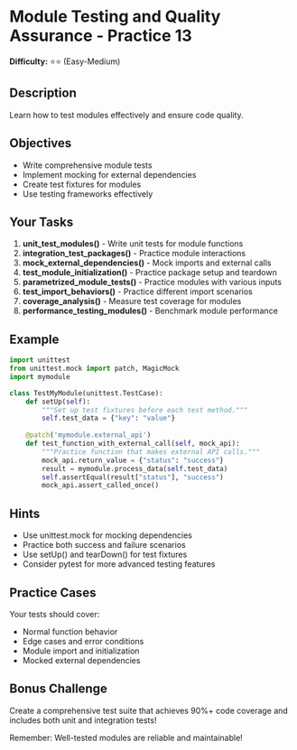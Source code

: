 # Module Testing and Quality Assurance - Practice 13

**Difficulty:** ⭐⭐ (Easy-Medium)

## Description

Learn how to test modules effectively and ensure code quality.

## Objectives

- Write comprehensive module tests
- Implement mocking for external dependencies
- Create test fixtures for modules
- Use testing frameworks effectively

## Your Tasks

1. **unit_test_modules()** - Write unit tests for module functions
2. **integration_test_packages()** - Practice module interactions
3. **mock_external_dependencies()** - Mock imports and external calls
4. **test_module_initialization()** - Practice package setup and teardown
5. **parametrized_module_tests()** - Practice modules with various inputs
6. **test_import_behaviors()** - Practice different import scenarios
7. **coverage_analysis()** - Measure test coverage for modules
8. **performance_testing_modules()** - Benchmark module performance

## Example

```python
import unittest
from unittest.mock import patch, MagicMock
import mymodule

class TestMyModule(unittest.TestCase):
    def setUp(self):
        """Set up test fixtures before each test method."""
        self.test_data = {"key": "value"}
    
    @patch('mymodule.external_api')
    def test_function_with_external_call(self, mock_api):
        """Practice function that makes external API calls."""
        mock_api.return_value = {"status": "success"}
        result = mymodule.process_data(self.test_data)
        self.assertEqual(result["status"], "success")
        mock_api.assert_called_once()
```

## Hints

- Use unittest.mock for mocking dependencies
- Practice both success and failure scenarios
- Use setUp() and tearDown() for test fixtures
- Consider pytest for more advanced testing features

## Practice Cases

Your tests should cover:
- Normal function behavior
- Edge cases and error conditions
- Module import and initialization
- Mocked external dependencies

## Bonus Challenge

Create a comprehensive test suite that achieves 90%+ code coverage and includes both unit and integration tests!

Remember: Well-tested modules are reliable and maintainable!